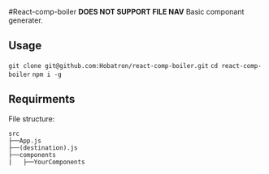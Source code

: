 #React-comp-boiler
**DOES NOT SUPPORT FILE NAV**
Basic componant generater.



## Usage

`git clone git@github.com:Hobatron/react-comp-boiler.git`
`cd react-comp-boiler`
`npm i -g`

## Requirments

File structure:
```tree
src
├──App.js
├──(destination).js
├──components
|   ├──YourComponents
```